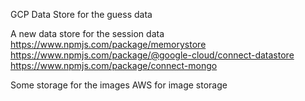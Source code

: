 GCP Data Store for the guess data

A new data store for the session data
https://www.npmjs.com/package/memorystore
https://www.npmjs.com/package/@google-cloud/connect-datastore
https://www.npmjs.com/package/connect-mongo

Some storage for the images
AWS for image storage